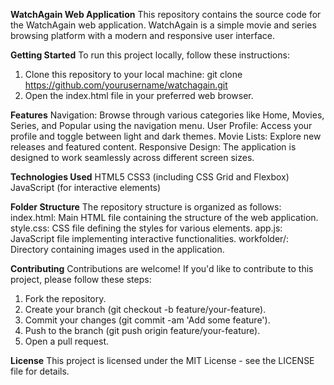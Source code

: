 **WatchAgain Web Application**
This repository contains the source code for the WatchAgain web application. WatchAgain is a simple movie and series browsing platform with a modern and responsive user interface.

**Getting Started**
To run this project locally, follow these instructions:
1. Clone this repository to your local machine:
git clone https://github.com/yourusername/watchagain.git
2. Open the index.html file in your preferred web browser.

**Features**
Navigation: Browse through various categories like Home, Movies, Series, and Popular using the navigation menu.
User Profile: Access your profile and toggle between light and dark themes.
Movie Lists: Explore new releases and featured content.
Responsive Design: The application is designed to work seamlessly across different screen sizes.

**Technologies Used**
HTML5
CSS3 (including CSS Grid and Flexbox)
JavaScript (for interactive elements)

**Folder Structure**
The repository structure is organized as follows:
index.html: Main HTML file containing the structure of the web application.
style.css: CSS file defining the styles for various elements.
app.js: JavaScript file implementing interactive functionalities.
workfolder/: Directory containing images used in the application.

**Contributing**
Contributions are welcome! If you'd like to contribute to this project, please follow these steps:
1. Fork the repository.
2. Create your branch (git checkout -b feature/your-feature).
3. Commit your changes (git commit -am 'Add some feature').
4. Push to the branch (git push origin feature/your-feature).
5. Open a pull request.

**License**
This project is licensed under the MIT License - see the LICENSE file for details.
